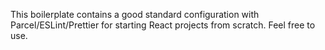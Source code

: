 This boilerplate contains a good standard configuration with Parcel/ESLint/Prettier for starting React projects from scratch. Feel free to use.
